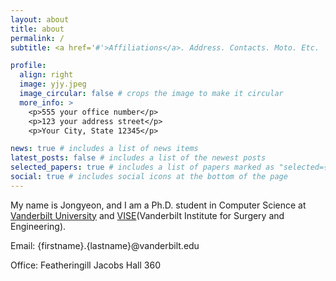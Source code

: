 ```yaml
---
layout: about
title: about
permalink: /
subtitle: <a href='#'>Affiliations</a>. Address. Contacts. Moto. Etc.

profile:
  align: right
  image: yjy.jpeg
  image_circular: false # crops the image to make it circular
  more_info: >
    <p>555 your office number</p>
    <p>123 your address street</p>
    <p>Your City, State 12345</p>

news: true # includes a list of news items
latest_posts: false # includes a list of the newest posts
selected_papers: true # includes a list of papers marked as "selected={true}"
social: true # includes social icons at the bottom of the page
---
```



My name is Jongyeon, and I am a Ph.D. student in Computer Science at [Vanderbilt University](https://www.vanderbilt.edu/) and [VISE](https://www.vanderbilt.edu/vise/)(Vanderbilt Institute for Surgery and Engineering).


Email: {firstname}.{lastname}@vanderbilt.edu

Office: Featheringill Jacobs Hall 360
